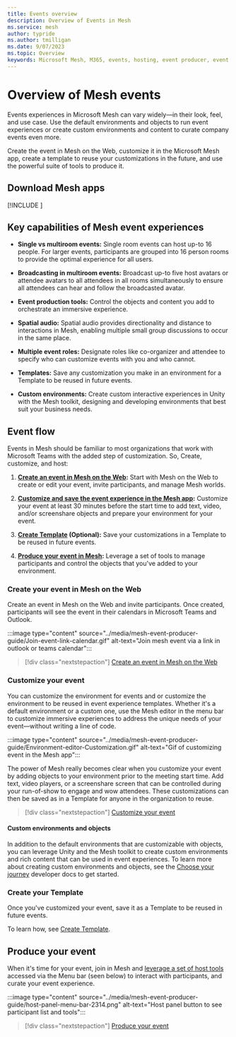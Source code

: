 ```yaml
---
title: Events overview
description: Overview of Events in Mesh 
ms.service: mesh
author: typride
ms.author: tmilligan
ms.date: 9/07/2023
ms.topic: Overview
keywords: Microsoft Mesh, M365, events, hosting, event producer, event organizer, customize
---
```


# Overview of Mesh events

Events experiences in Microsoft Mesh can vary widely—in their look, feel, and use case. Use the default environments and objects to run event experiences or create custom environments and content to curate company events even more.

Create the event in Mesh on the Web, customize it in the Microsoft Mesh app, create a template to reuse your customizations in the future, and use the powerful suite of tools to produce it.

## Download Mesh apps

[!INCLUDE [<download-apps>](<../includes/download-apps.md>)]

## Key capabilities of Mesh event experiences

- **Single vs multiroom events:** Single room events can host up-to 16 people. For larger events, participants are grouped into 16 person rooms to provide the optimal experience for all users.

- **Broadcasting in multiroom events:** Broadcast up-to five host avatars or attendee avatars to all attendees in all rooms simultaneously to ensure all attendees can hear and follow the broadcasted avatar.

- **Event production tools:** Control the objects and content you add to orchestrate an immersive experience.

- **Spatial audio:** Spatial audio provides directionality and distance to interactions in Mesh, enabling multiple small group discussions to occur in the same place.

- **Multiple event roles:** Designate roles like co-organizer and attendee to specify who can customize events with you and who cannot.

- **Templates:** Save any customization you make in an environment for a Template to be reused in future events.

- **Custom environments:** Create custom interactive experiences in Unity with the Mesh toolkit, designing and developing environments that best suit your business needs.

## Event flow

Events in Mesh should be familiar to most organizations that work with Microsoft Teams with the added step of customization. So, Create, customize, and host:

1. **[Create an event in Mesh on the Web](create-event-mesh-portal.md):** Start with Mesh on the Web to create or edit your event, invite participants, and manage Mesh worlds.

1. **[Customize and save the event experience in the Mesh app](customize-event.md):** Customize your event at least 30 minutes before the start time to add text, video, and/or screenshare objects and prepare your environment for your event.

1. **[Create Template](create-template.md) (Optional):** Save your customizations in a Template to be reused in future events.

1. **[Produce your event in Mesh](produce-event.md):** Leverage a set of tools to manage participants and control the objects that you've added to your environment.


### Create your event in Mesh on the Web

Create an event in Mesh on the Web and invite participants. Once created, participants will see the event in their calendars in Microsoft Teams and Outlook.

:::image type="content" source="../media/mesh-event-producer-guide/Join-event-link-calendar.gif" alt-text="Join mesh event via a link in outlook or teams calendar":::

> [!div class="nextstepaction"]
> [Create an event in Mesh on the Web](create-event-mesh-portal.md)


### Customize your event

You can customize the environment for events and or customize the environment to be reused in event experience templates. Whether it's a default environment or a custom one, use the Mesh editor in the menu bar to customize immersive experiences to address the unique needs of your event—without writing a line of code.

:::image type="content" source="../media/mesh-event-producer-guide/Environment-editor-Customization.gif" alt-text="Gif of customizing event in the Mesh app":::

The power of Mesh really becomes clear when you customize your event by adding objects to your environment prior to the meeting start time. Add text, video players, or a screenshare screen that can be controlled during your run-of-show to engage and wow attendees. These customizations can then be saved as in a Template for anyone in the organization to reuse.

> [!div class="nextstepaction"]
> [Customize your event](customize-event.md)

#### Custom environments and objects

In addition to the default environments that are customizable with objects, you can leverage Unity and the Mesh toolkit to create custom environments and rich content that can be used in event experiences. To learn more about creating custom environments and objects, see the [Choose your journey](../develop/getting-started/choose-your-journey.md) developer docs to get started.

### Create your Template

Once you've customized your event, save it as a Template to be reused in future events.

To learn how, see [Create Template](create-template.md).

## Produce your event

When it's time for your event, join in Mesh and [leverage a set of host tools](produce-event.md#event-producers-tools) accessed via the Menu bar (seen below) to interact with participants, and curate your event experience.

:::image type="content" source="../media/mesh-event-producer-guide/host-panel-menu-bar-2314.png" alt-text="Host panel button to see participant list and tools":::

> [!div class="nextstepaction"]
> [Produce your event](create-event-mesh-portal.md)

